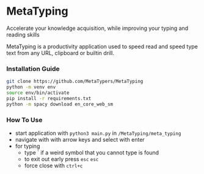 # MetaTyping

Accelerate your knowledge acquisition, while improving your typing and reading skills

MetaTyping is a productivity application used to speed read and speed type text from any URL, clipboard or builtin drill.

### Installation Guide

```bash
git clone https://github.com/MetaTypers/MetaTyping
python -m venv env
source env/bin/activate
pip install -r requirements.txt
python -m spacy download en_core_web_sm
```

### How To Use

- start application with `python3 main.py` in `/MetaTyping/meta_typing`
- navigate with with arrow keys and select with enter
- for typing
    - type ` if a weird symbol that you cannot type is found
    - to exit out early press `esc` `esc`
    - force close with `ctrl+c`
